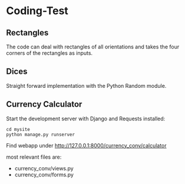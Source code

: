 # Coding-Test
## Rectangles
The code can deal with rectangles of all orientations and takes the four corners of the rectangles as inputs.
## Dices
Straight forward implementation with the Python Random module.
## Currency Calculator
Start the development server with Django and Requests installed:
```
cd mysite
python manage.py runserver
```
Find webapp under http://127.0.0.1:8000/currency_conv/calculator

most relevant files are:
* currency_conv/views.py
* currency_conv/forms.py



